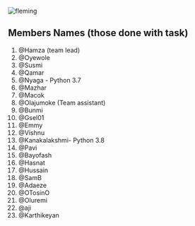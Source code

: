 ![fleming](https://user-images.githubusercontent.com/49978636/89268011-61d0f280-d651-11ea-8fd9-8629ae4a565c.png)
 
## Members Names (those done with task)

1. @Hamza (team lead)
2. @Oyewole 
3. @Susmi 
4. @Qamar
5. @Nyaga - Python 3.7
6. @Mazhar
7. @Macok
8. @Olajumoke (Team assistant)
9. @Bunmi
10. @Gsel01
11. @Emmy
12. @Vishnu
13. @Kanakalakshmi- Python 3.8
14. @Pavi
15. @Bayofash
16. @Hasnat
17. @Hussain
18. @SamB
19. @Adaeze
20. @OTosinO
21. @Oluremi
22. @aji
23. @Karthikeyan
